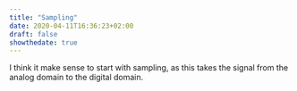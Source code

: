 ```yaml
---
title: "Sampling"
date: 2020-04-11T16:36:23+02:00
draft: false
showthedate: true
---
```


I think it make sense to start with sampling, as this takes the signal from the analog domain to the digital domain.